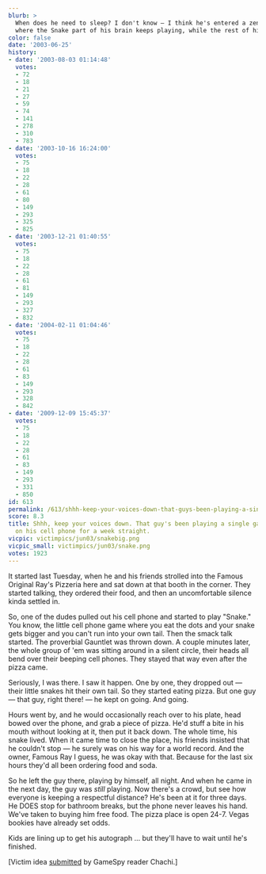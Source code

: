 ```yaml
---
blurb: >
  When does he need to sleep? I don't know — I think he's entered a zen-like state
  where the Snake part of his brain keeps playing, while the rest of him ... naps.
color: false
date: '2003-06-25'
history:
- date: '2003-08-03 01:14:48'
  votes:
  - 72
  - 18
  - 21
  - 27
  - 59
  - 74
  - 141
  - 278
  - 310
  - 783
- date: '2003-10-16 16:24:00'
  votes:
  - 75
  - 18
  - 22
  - 28
  - 61
  - 80
  - 149
  - 293
  - 325
  - 825
- date: '2003-12-21 01:40:55'
  votes:
  - 75
  - 18
  - 22
  - 28
  - 61
  - 81
  - 149
  - 293
  - 327
  - 832
- date: '2004-02-11 01:04:46'
  votes:
  - 75
  - 18
  - 22
  - 28
  - 61
  - 83
  - 149
  - 293
  - 328
  - 842
- date: '2009-12-09 15:45:37'
  votes:
  - 75
  - 18
  - 22
  - 28
  - 61
  - 83
  - 149
  - 293
  - 331
  - 850
id: 613
permalink: /613/shhh-keep-your-voices-down-that-guys-been-playing-a-single-game-of-snake-on-his-cell-phone-for-a-week-straight/
score: 8.3
title: Shhh, keep your voices down. That guy's been playing a single game of 'snake'
  on his cell phone for a week straight.
vicpic: victimpics/jun03/snakebig.png
vicpic_small: victimpics/jun03/snake.png
votes: 1923
---
```


It started last Tuesday, when he and his friends strolled into the
Famous Original Ray's Pizzeria here and sat down at that booth in the
corner. They started talking, they ordered their food, and then an
uncomfortable silence kinda settled in.

So, one of the dudes pulled out his cell phone and started to play
"Snake." You know, the little cell phone game where you eat the dots and
your snake gets bigger and you can't run into your own tail. Then the
smack talk started. The proverbial Gauntlet was thrown down. A couple
minutes later, the whole group of 'em was sitting around in a silent
circle, their heads all bend over their beeping cell phones. They stayed
that way even after the pizza came.

Seriously, I was there. I saw it happen. One by one, they dropped out —
their little snakes hit their own tail. So they started eating pizza.
But one guy — that guy, right there! — he kept on going. And going.

Hours went by, and he would occasionally reach over to his plate, head
bowed over the phone, and grab a piece of pizza. He'd stuff a bite in
his mouth without looking at it, then put it back down. The whole time,
his snake lived. When it came time to close the place, his friends
insisted that he couldn't stop — he surely was on his way for a world
record. And the owner, Famous Ray I guess, he was okay with that.
Because for the last six hours they'd all been ordering food and soda.

So he left the guy there, playing by himself, all night. And when he
came in the next day, the guy was *still* playing. Now there's a crowd,
but see how everyone is keeping a respectful distance? He's been at it
for three days. He DOES stop for bathroom breaks, but the phone never
leaves his hand. We've taken to buying him free food. The pizza place is
open 24-7. Vegas bookies have already set odds.

Kids are lining up to get his autograph ... but they'll have to wait
until he's finished.

\[Victim idea
[submitted](https://web.archive.org/web/20030625000000/http://feedback.gamespy.com/)
by GameSpy reader Chachi.\]